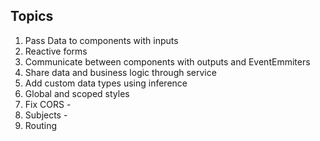 ## Topics

1.  Pass Data to components with inputs
2.  Reactive forms
3.  Communicate between components with outputs and EventEmmiters
4.  Share data and business logic through service
5.  Add custom data types using inference
6.  Global and scoped styles
7.  Fix CORS -
8.  Subjects -
9.  Routing
